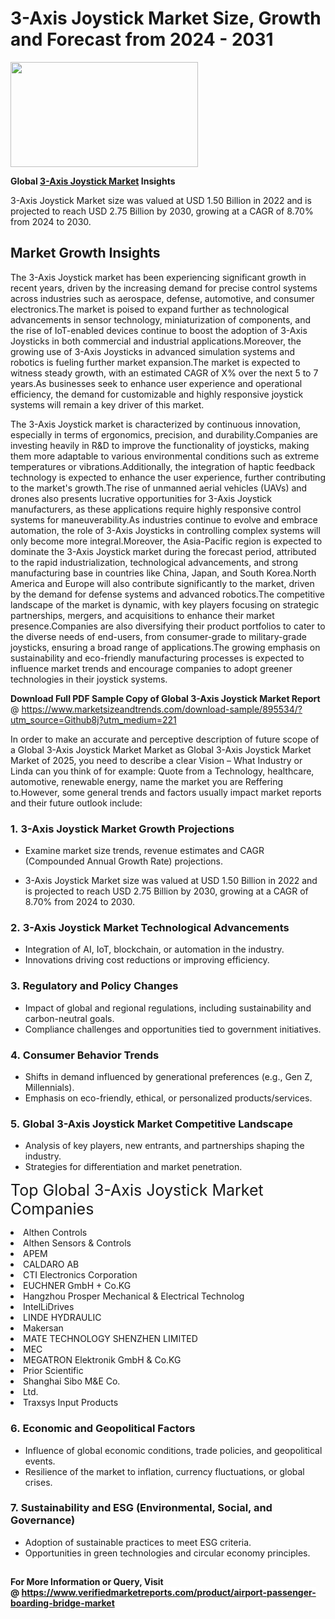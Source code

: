 <H1>3-Axis Joystick Market Size, Growth and Forecast from 2024 - 2031</H1><img class="aligncenter size-medium wp-image-584254" src="https://thirdeyenews.in/wp-content/uploads/2024/09/Global-Market-Research-300x168.jpeg" alt="" width="300" height="168" /><p><strong>Global&nbsp;<a href="https://www.marketsizeandtrends.com/download-sample/895534/?utm_source=Github8j?utm_medium=221">3-Axis Joystick Market</a> Insights</strong></p><p>3-Axis Joystick Market size was valued at USD 1.50 Billion in 2022 and is projected to reach USD 2.75 Billion by 2030, growing at a CAGR of 8.70% from 2024 to 2030.</p><p><h2>Market Growth Insights</h2> <p>The 3-Axis Joystick market has been experiencing significant growth in recent years, driven by the increasing demand for precise control systems across industries such as aerospace, defense, automotive, and consumer electronics.The market is poised to expand further as technological advancements in sensor technology, miniaturization of components, and the rise of IoT-enabled devices continue to boost the adoption of 3-Axis Joysticks in both commercial and industrial applications.Moreover, the growing use of 3-Axis Joysticks in advanced simulation systems and robotics is fueling further market expansion.The market is expected to witness steady growth, with an estimated CAGR of X% over the next 5 to 7 years.As businesses seek to enhance user experience and operational efficiency, the demand for customizable and highly responsive joystick systems will remain a key driver of this market.</p> <p>The 3-Axis Joystick market is characterized by continuous innovation, especially in terms of ergonomics, precision, and durability.Companies are investing heavily in R&D to improve the functionality of joysticks, making them more adaptable to various environmental conditions such as extreme temperatures or vibrations.Additionally, the integration of haptic feedback technology is expected to enhance the user experience, further contributing to the market's growth.The rise of unmanned aerial vehicles (UAVs) and drones also presents lucrative opportunities for 3-Axis Joystick manufacturers, as these applications require highly responsive control systems for maneuverability.As industries continue to evolve and embrace automation, the role of 3-Axis Joysticks in controlling complex systems will only become more integral.Moreover, the Asia-Pacific region is expected to dominate the 3-Axis Joystick market during the forecast period, attributed to the rapid industrialization, technological advancements, and strong manufacturing base in countries like China, Japan, and South Korea.North America and Europe will also contribute significantly to the market, driven by the demand for defense systems and advanced robotics.The competitive landscape of the market is dynamic, with key players focusing on strategic partnerships, mergers, and acquisitions to enhance their market presence.Companies are also diversifying their product portfolios to cater to the diverse needs of end-users, from consumer-grade to military-grade joysticks, ensuring a broad range of applications.The growing emphasis on sustainability and eco-friendly manufacturing processes is expected to influence market trends and encourage companies to adopt greener technologies in their joystick systems.<p><span class=""><strong>Download Full PDF Sample Copy of Global 3-Axis Joystick Market Report</strong> @ <a href="https://www.marketsizeandtrends.com/download-sample/895534/?utm_source=Github8j?utm_medium=221" target="_blank">https://www.marketsizeandtrends.com/download-sample/895534/?utm_source=Github8j?utm_medium=221</a></span></p><p>In order to make an accurate and perceptive description of future scope of a Global&nbsp;3-Axis Joystick Market Market as Global&nbsp;3-Axis Joystick Market Market of 2025, you need to describe a clear Vision &ndash; What Industry or Linda can you think of for example: Quote from a Technology, healthcare, automotive, renewable energy, name the market you are Reffering to.However, some general trends and factors usually impact market reports and their future outlook include:</p><h3>1.&nbsp;<strong>3-Axis Joystick Market Growth Projections</strong></h3><ul><li>Examine market size trends, revenue estimates and CAGR (Compounded Annual Growth Rate) projections.</li><li><p>3-Axis Joystick Market size was valued at USD 1.50 Billion in 2022 and is projected to reach USD 2.75 Billion by 2030, growing at a CAGR of 8.70% from 2024 to 2030.</p></li></ul><h3>2.&nbsp;<strong>3-Axis Joystick Market Technological Advancements</strong></h3><ul><li>Integration of AI, IoT, blockchain, or automation in the industry.</li><li>Innovations driving cost reductions or improving efficiency.</li></ul><h3>3.&nbsp;<strong>Regulatory and Policy Changes</strong></h3><ul><li>Impact of global and regional regulations, including sustainability and carbon-neutral goals.</li><li>Compliance challenges and opportunities tied to government initiatives.</li></ul><h3>4.&nbsp;<strong>Consumer Behavior Trends</strong></h3><ul><li>Shifts in demand influenced by generational preferences (e.g., Gen Z, Millennials).</li><li>Emphasis on eco-friendly, ethical, or personalized products/services.</li></ul><h3>5.&nbsp;<strong>Global 3-Axis Joystick Market Competitive Landscape</strong></h3><ul><li>Analysis of key players, new entrants, and partnerships shaping the industry.</li><li>Strategies for differentiation and market penetration.</li></ul><p data-pm-slice="1 1 []"><span style="color: inherit; font-family: inherit; font-size: 25px;">Top Global 3-Axis Joystick Market Companies</span></p><div class="" data-test-id=""><p><li>Althen Controls</li><li> Althen Sensors & Controls</li><li> APEM</li><li> CALDARO AB</li><li> CTI Electronics Corporation</li><li> EUCHNER GmbH + Co.KG</li><li> Hangzhou Prosper Mechanical & Electrical Technolog</li><li> IntelLiDrives</li><li> LINDE HYDRAULIC</li><li> Makersan</li><li> MATE TECHNOLOGY SHENZHEN LIMITED</li><li> MEC</li><li> MEGATRON Elektronik GmbH & Co.KG</li><li> Prior Scientific</li><li> Shanghai Sibo M&E Co.</li><li> Ltd.</li><li> Traxsys Input Products</li></p></div><h3>6.&nbsp;<strong>Economic and Geopolitical Factors</strong></h3><ul><li>Influence of global economic conditions, trade policies, and geopolitical events.</li><li>Resilience of the market to inflation, currency fluctuations, or global crises.</li></ul><h3>7.&nbsp;<strong>Sustainability and ESG (Environmental, Social, and Governance)</strong></h3><ul><li>Adoption of sustainable practices to meet ESG criteria.</li><li>Opportunities in green technologies and circular economy principles.</li></ul><h2><strong style="font-size: 14px;">For More Information or Query, Visit @&nbsp;</strong><a style="background-color: #ffffff; font-size: 14px;" href="https://www.marketsizeandtrends.com/report/3-axis-joystick-market/" target="_blank">https://www.verifiedmarketreports.com/product/airport-passenger-boarding-bridge-market</a></h2>